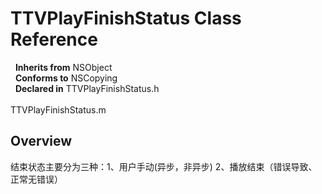 # TTVPlayFinishStatus Class Reference

&nbsp;&nbsp;**Inherits from** NSObject  
&nbsp;&nbsp;**Conforms to** NSCopying  
&nbsp;&nbsp;**Declared in** TTVPlayFinishStatus.h<br />  
TTVPlayFinishStatus.m  

## Overview

结束状态主要分为三种：1、用户手动(异步，非异步)  2、播放结束（错误导致、正常无错误）

